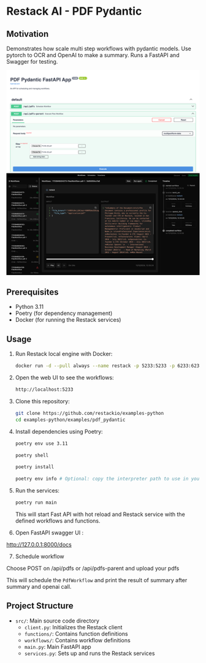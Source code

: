 # Restack AI - PDF Pydantic

## Motivation

Demonstrates how scale multi step workflows with pydantic models.
Use pytorch to OCR and OpenAI to make a summary.
Runs a FastAPI and Swagger for testing.

![FastAPI UI](screenshot-fastapi.png)
![Restack UI](screenshot-restack.png)

## Prerequisites

- Python 3.11
- Poetry (for dependency management)
- Docker (for running the Restack services)

## Usage

1. Run Restack local engine with Docker:

   ```bash
   docker run -d --pull always --name restack -p 5233:5233 -p 6233:6233 -p 7233:7233 ghcr.io/restackio/restack:main
   ```

2. Open the web UI to see the workflows:

   ```bash
   http://localhost:5233
   ```

3. Clone this repository:

   ```bash
   git clone https://github.com/restackio/examples-python
   cd examples-python/examples/pdf_pydantic
   ```

4. Install dependencies using Poetry:

   ```bash
   poetry env use 3.11
   ```

   ```bash
   poetry shell
   ```

   ```bash
   poetry install
   ```

   ```bash
   poetry env info # Optional: copy the interpreter path to use in your IDE (e.g. Cursor, VSCode, etc.)
   ```

5. Run the services:

   ```bash
   poetry run main
   ```

   This will start Fast API with hot reload and Restack service with the defined workflows and functions.

6. Open FastAPI swagger UI :

http://127.0.0.1:8000/docs

7. Schedule workflow

Choose POST on /api/pdfs or /api/pdfs-parent and upload your pdfs

This will schedule the `PdfWorkflow` and print the result of summary after summary and openai call.

## Project Structure

- `src/`: Main source code directory
  - `client.py`: Initializes the Restack client
  - `functions/`: Contains function definitions
  - `workflows/`: Contains workflow definitions
  - `main.py`: Main FastAPI app
  - `services.py`: Sets up and runs the Restack services
